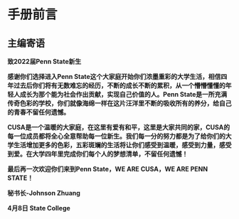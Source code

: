 # 手册前言

## **主编寄语**

**致2022届Penn State新生**

 **感谢你们选择进入Penn State这个大家庭开始你们浓墨重彩的大学生活，相信四年过去后你们将有无数难忘的经历，不断的成长不断的累积，从一个懵懵懂懂的年轻人成长为那个能为社会作出贡献，实现自己价值的人。Penn State是一所充满传奇色彩的学校，你们就像海绵一样在这片汪洋里不断的吸收所有的养分，给自己的青春不留任何遗憾。**

 **CUSA是一个温暖的大家庭，在这里有爱有和平，这里是大家共同的家，CUSA的每一位成员都将全心全意帮助每一位新生。我们每一分的努力都是为了给你们的大学生活增加更多的色彩，五彩斑斓的生活将让你们感受到温暖，感受到力量，感受到爱。在大学四年里完成你们每个人的梦想清单，不留任何遗憾！**

 **最后再一次欢迎你们来到Penn State，WE ARE CUSA，WE ARE PENN STATE！**

**秘书长-Johnson Zhuang**

**4月8日 State College**

